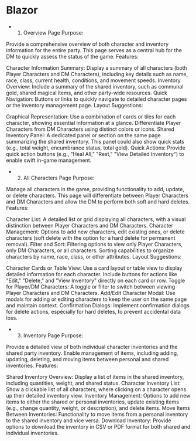 # Blazor

- 1. Overview Page
Purpose:

Provide a comprehensive overview of both character and inventory information for the entire party. This page serves as a central hub for the DM to quickly assess the status of the game.
Features:

Character Information Summary: Display a summary of all characters (both Player Characters and DM Characters), including key details such as name, race, class, current health, conditions, and movement speeds.
Inventory Overview: Include a summary of the shared inventory, such as communal gold, shared magical items, and other party-wide resources.
Quick Navigation: Buttons or links to quickly navigate to detailed character pages or the inventory management page.
Layout Suggestions:

Graphical Representation: Use a combination of cards or tiles for each character, showing essential information at a glance. Differentiate Player Characters from DM Characters using distinct colors or icons.
Shared Inventory Panel: A dedicated panel or section on the same page summarizing the shared inventory. This panel could also show quick stats (e.g., total weight, encumbrance status, total gold).
Quick Actions: Provide quick action buttons (e.g., "Heal All," "Rest," "View Detailed Inventory") to enable swift in-game management.

- 2. All Characters Page
Purpose:

Manage all characters in the game, providing functionality to add, update, or delete characters. This page will differentiate between Player Characters and DM Characters and allow the DM to perform both soft and hard deletes.
Features:

Character List: A detailed list or grid displaying all characters, with a visual distinction between Player Characters and DM Characters.
Character Management: Options to add new characters, edit existing ones, or delete characters (soft delete with the option for a hard delete for permanent removal).
Filter and Sort: Filtering options to view only Player Characters, only DM Characters, or all characters. Sorting capabilities to organize characters by name, race, class, or other attributes.
Layout Suggestions:

Character Cards or Table View: Use a card layout or table view to display detailed information for each character. Include buttons for actions like "Edit," "Delete," and "View Inventory" directly on each card or row.
Toggle for Player/DM Characters: A toggle or filter to switch between viewing Player Characters and DM Characters.
Add/Edit Character Modal: Use modals for adding or editing characters to keep the user on the same page and maintain context.
Confirmation Dialogs: Implement confirmation dialogs for delete actions, especially for hard deletes, to prevent accidental data loss.

- 3. Inventory Page
Purpose:

Provide a detailed view of both individual character inventories and the shared party inventory. Enable management of items, including adding, updating, deleting, and moving items between personal and shared inventories.
Features:

Shared Inventory Overview: Display a list of items in the shared inventory, including quantities, weight, and shared status.
Character Inventory List: Show a clickable list of all characters, where clicking on a character opens up their detailed inventory view.
Inventory Management: Options to add new items to either the shared or personal inventories, update existing items (e.g., change quantity, weight, or description), and delete items.
Move Items Between Inventories: Functionality to move items from a personal inventory to the shared inventory and vice versa.
Download Inventory: Provide options to download the inventory in CSV or PDF format for both shared and individual inventories.
